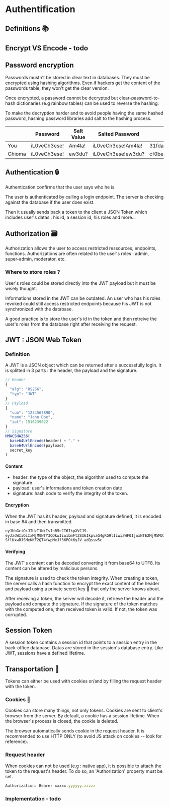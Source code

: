 
# Authentification

## Definitions 📚

## Encrypt VS Encode - todo

## Password encryption
Passwords mustn't be stored in clear text in databases. They must be encrypted using hashing algorithms. 
Even if hackers get the content of the passwords table, they won't get the clear version. 

Once encrypted, a password cannot be decrypted but clear-password-to-hash dictionaries (e.g rainbow tables) can be used to reverse the hashing. 

To make the decryption harder and to avoid people having the same hashed password, hashing password libraries add salt to the hashing process.

|        | Password     | Salt Value | Salted Password    | MD5 Hash                         |
|--------|--------------|------------|--------------------|----------------------------------|
| You    | iL0veCh3ese! | Am4la!     | iL0veCh3ese!Am4la! | 31fda55ee57bc4c49ef6e0c99b0ba904 |
| Chioma | iL0veCh3ese! | ew3du?     | iL0veCh3ese!ew3du? | cf0bea59647ba39e058a20c14fc10b0d |


## Authentication 🔒
Authentication confirms that the user says who he is. 

The user is authenticated by calling a login endpoint. The server is checking against the database if the user does exist. 

Then it usually sends back a token to the client a JSON Token which includes user's datas : his id, a session id, his roles and more...


## Authorization 🗃️
Authorization allows the user to access restricted ressources, endpoints, functions. 
Authorizations are often related to the user's roles : admin, super-admin, moderator, etc.

### Where to store roles ?
User's roles could be stored directly into the JWT payload but it must be wisely thought. 

Informations stored in the JWT can be outdated. An user who has his roles revoked could still access restricted endpoints because his JWT is not synchronized with the database.

A good practice is to store the user's id in the token and then retreive the user's roles from the database right after receiving the request.

## JWT : JSON Web Token

### Definition
A JWT is a JSON object which can be returned after a successfully login. It is splitted in 3 parts : the header, the payload and the signature.
```javascript
// Header
{
  "alg": "HS256",
  "typ": "JWT"
}
// Payload
{
  "sub": "1234567890",
  "name": "John Doe",
  "iat": 1516239022
}
// Signature
HMACSHA256(
  base64UrlEncode(header) + "." +
  base64UrlEncode(payload),
  secret_key
)
```

#### Content
* header: the type of the object, the algorithm used to compute the signature
* payload: user's informations and token creation date
* signature: hash code to verify the integrity of the token.

#### Encryption
When the JWT has its header, payload and signature defined, it is encoded in base 64 and then transmitted.
```javascript
eyJhbGciOiJIUzI1NiIsInR5cCI6IkpXVCJ9.
eyJzdWIiOiIxMjM0NTY3ODkwIiwibmFtZSI6IkpvaG4gRG9lIiwiaWF0IjoxNTE2MjM5MDIyfQ.
SflKxwRJSMeKKF2QT4fwpMeJf36POk6yJV_adQssw5c
```
#### Verifying
The JWT's content can be decoded converting it from base64 to UTF8. Its content can be altered by malicious persons. 

The signature is used to check the token integrity. When creating a token, the server calls a hash function to encrypt the exact content of the header and  payload using a private secret key 🔑 that only the server knows about. 

After receiving a token, the server will decode it, retrieve the header and the payload and compute the signature. If the signature of the token matches with the computed one, then received token is valid. If not, the token was corrupted.

## Session Token
A session token contains a session id that points to a session entry in the back-office database. Datas are stored in the session's database entry. Like JWT, sessions have a defined lifetime.

## Transportation 🚌
Tokens can either be used with cookies or/and by filling the request header with the token.

### Cookies 🍪 
Cookies can store many things, not only tokens. Cookies are sent to client's browser from the server. By default, a cookie has a session lifetime. When the browser's process is closed, the cookie is deleted. 

The browser automatically sends cookie in the request header. It is recommended to use HTTP ONLY (to avoid JS attack on cookies -- look for reference).

### Request header
When cookies can not be used (e.g : native app), it is possible to attach the token to the request's header.
To do so, an 'Authorization' property must be set.
```javascript
Authorization: Bearer xxxxx.yyyyyy.zzzzz
```

### Implementation - todo
